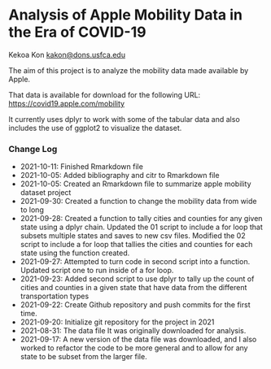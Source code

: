 # Analysis of Apple Mobility Data in the Era of COVID-19

Kekoa Kon
kakon@dons.usfca.edu

The aim of this project is to analyze the mobility data made available by Apple.

That data is available for download for the following URL:
https://covid19.apple.com/mobility

It currently uses dplyr to work with some of the tabular data and
also includes the use of ggplot2 to visualize the dataset. 

### Change Log

* 2021-10-11: Finished Rmarkdown file 
* 2021-10-05: Added bibliography and citr to Rmarkdown file
* 2021-10-05: Created an Rmarkdown file to summarize apple mobility dataset project
* 2021-09-30: Created a function to change the mobility data from wide to long
* 2021-09-28: Created a function to tally cities and counties for any given state using a dplyr
chain. Updated the 01 script to include a for loop that subsets multiple states and saves 
to new csv files. Modified the 02 script to include a for loop that tallies the cities and 
counties for each state using the function created. 
* 2021-09-27: Attempted to turn code in second script into a function. Updated script one to run inside of a for loop. 
* 2021-09-23: Added second script to use dplyr to tally up the count of 
cities and counties in a given state that have data from the different 
transportation types
* 2021-09-22: Create Github repository and push commits for the first time.
* 2021-09-20: Initialize git repository for the project in 2021
* 2021-08-31: The data file It was originally downloaded for analysis.
* 2021-09-17: A new version of the data file was downloaded, and I also worked to refactor the code to be more general and to allow for any state to be subset from the larger file.
